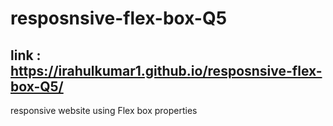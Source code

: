 # resposnsive-flex-box-Q5
## link : https://irahulkumar1.github.io/resposnsive-flex-box-Q5/
responsive website using Flex box properties
